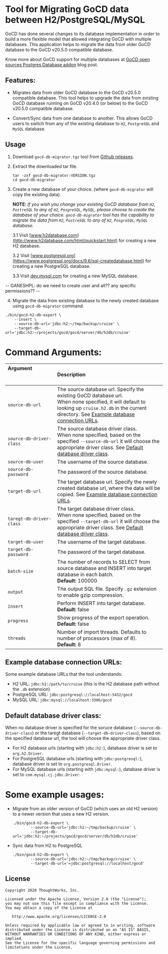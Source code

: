 # Tool for Migrating GoCD data between H2/PostgreSQL/MySQL 

GoCD has done several changes to its database implementation in order to build a more flexible model that allowed integrating GoCD with multiple databases.
This application helps to migrate the data from older GoCD database to the GoCD v20.5.0 compatible database.

Know more about GoCD support for multiple databases at [GoCD open sources Postgres Database addon]() blog post.

## Features:

* Migrates data from older GoCD database to the GoCD v20.5.0 compatible database. This tool helps to upgrade the data from existing GoCD database running on GoCD v20.4.0 (or below) to the GoCD v20.5.0 compatible database.  

* Convert/Sync data from one database to another. This allows GoCD users to switch from any of the existing database to `H2`, `PostgreSQL` and `MySQL` database.


## Usage

1. Download `gocd-db-migrator.tgz` tool from [Github releases]().

2. Extract the downloaded tar file.

    ```shell
    tar -zxf gocd-db-migrator-VERSION.tgz
    cd gocd-db-migrator
    ```

3. Create a new database of your choice. (where `gocd-db-migrator` will copy the existing data).
    
    **NOTE:** _If you wish you change your existing GoCD database from `H2`, `PostreSQL` to any of `H2`, `PosgreSQL`, `MySQL`, please choose to create the database of your choice.
    `gocd-db-migrator` tool has the capability to migrate the data from `H2`, `PostreSQL` to any of `H2`, `PosgreSQL`, `MySQL` database._

    3.1 Visit [www.h2database.com](http://www.h2database.com/html/quickstart.html) for creating a new H2 database.

    3.2 Visit [www.postgresql.org](https://www.postgresql.org/docs/9.6/sql-createdatabase.html) for creating a new PostgreSQL database.
    
    3.3 Visit [dev.mysql.com](https://dev.mysql.com/doc/refman/5.7/en/create-database.html) for creating a new MySQL database.
    
-- GANESHPL: do we need to create user and all?? any specific permissions?? --

4. Migrate the data from existing database to the newly created database using `gocd-db-migrator` command.

```shell
./bin/gocd-h2-db-export \
    --insert \
    --source-db-url='jdbc:h2:~/tmp/backup/cruise' \
    --target-db-url='jdbc:h2:~/projects/gocd/gocd/server/db/h2db/cruise'
```

# Command Arguments:

| Argument &nbsp; &nbsp; &nbsp; &nbsp; &nbsp; &nbsp; &nbsp; &nbsp; &nbsp; &nbsp; &nbsp; &nbsp; &nbsp; &nbsp; &nbsp; &nbsp; &nbsp; &nbsp; &nbsp; &nbsp; &nbsp; &nbsp; &nbsp; &nbsp; &nbsp; &nbsp; &nbsp; &nbsp; &nbsp; &nbsp; &nbsp; | Description                                                                                             |
|:----------------------------------- |:------------------------------------------------------------------------------------------------------- |
| `source-db-url`              | The source database url. Specify the existing GoCD database url. <br/> When none specified, it will default to looking up `cruise.h2.db` in the current directory. See [Example database connection URLs](#example-database-connection-urls). |
| `source-db-driver-class`     | The source database driver class. <br/> When none specified, based on the specified `--source-db-url` it will choose the appropriate driver class. See [Default database driver class](default-database-driver-class). |
| `source-db-user`             | The username of the source database. |
| `source-db-password`         | The password of the source database. |
| `target-db-url`              | The target database url. Specify the newly created database url, where the data will be copied. See [Example database connection URLs](#example-database-connection-urls). |
| `taregt-db-driver-class`     | The target database driver class. <br/> When none specified, based on the specified `--target-db-url` it will choose the appropriate driver class. See [Default database driver class](default-database-driver-class). |
| `target-db-user`             | The username of the target database. |
| `target-db-password`         | The password of the target database. |
| `batch-size`                 | The number of records to SELECT from source database and INSERT into target database in each batch. <br/> **Default:** 100000 |
| `output`                     | The output SQL file. Specify `.gz` extension to enable gzip compression. |
| `insert`                     | Perform INSERT into target database. <br/> **Default:** false |
| `progress`                   | Show progress of the export operation. <br/> **Default:** false |
| `threads`                    | Number of import threads. Defaults to number of processors (max of 8). <br/> **Default:** 8 |


## Example database connection URLs:
Some example database URLs that the tool understands:

- H2 URL:         `jdbc:h2:/path/to/cruise` (this is the H2 database path without the `.db` extension)
- PostgreSQL URL: `jdbc:postgresql://localhost:5432/gocd`
- MySQL URL:      `jdbc:mysql://localhost:3306/gocd` 
 

## Default database driver class:
When no database driver is specified for the soruce database (`--source-db-driver-class`) or the taregt database (`--target-db-driver-class`), based on the specified database url, the tool will choose the appropriate driver class.

- For H2 database urls (starting with `jdbc:h2:`), database driver is set to `org.h2.Driver`.
- For PostgreSQL database urls (starting with `jdbc:postgresql:`), database driver is set to `org.postgresql.Driver`.
- For MySQL database urls (starting with `jdbc:mysql:`), database driver is set to `com.mysql.cj.jdbc.Driver`.
 

# Some example usages:

- Migrate from an older version of GoCD (which uses an old H2 version) to a newer version that uses a new H2 version.

    ```shell
    ./bin/gocd-h2-db-export \
            --source-db-url='jdbc:h2:~/tmp/backup/cruise' \
            --target-db-url='jdbc:h2:~/projects/gocd/gocd/server/db/h2db/cruise'
    ``` 

- Sync data from H2 to PostgreSQL

    ```shell
    ./bin/gocd-h2-db-export \
            --source-db-url='jdbc:h2:~/tmp/backup/cruise' \
            --target-db-url='=jdbc:postgresql://localhost/gocd'
    ``` 

## License

```plain
Copyright 2020 ThoughtWorks, Inc.

Licensed under the Apache License, Version 2.0 (the "License");
you may not use this file except in compliance with the License.
You may obtain a copy of the License at

   http://www.apache.org/licenses/LICENSE-2.0

Unless required by applicable law or agreed to in writing, software
distributed under the License is distributed on an "AS IS" BASIS,
WITHOUT WARRANTIES OR CONDITIONS OF ANY KIND, either express or implied.
See the License for the specific language governing permissions and
limitations under the License.
```  
